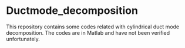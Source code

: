 # Ductmode_decomposition
This repository contains some codes related with cylindrical duct mode decomposition. The codes are in Matlab and have not been verified unfortunately.
